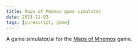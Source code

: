 ```yaml
---
title: Maps of Mnemos game simulator
date: 2021-11-03
tags: [purescript, game]
---
```


A game simulator/ai for the [Maps of Mnemos](https://gitlab.com/elmiko/maps-of-mnemos) game.
